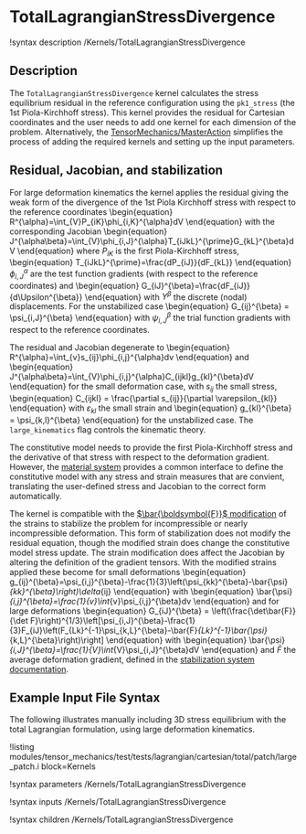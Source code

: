 # TotalLagrangianStressDivergence

!syntax description /Kernels/TotalLagrangianStressDivergence

## Description

The `TotalLagrangianStressDivergence` kernel calculates the stress equilibrium
residual in the reference configuration using the `pk1_stress` (the
1st Piola-Kirchhoff stress).  This kernel provides the residual
for Cartesian coordinates and the user needs to add one kernel
for each dimension of the problem.  Alternatively, the
[TensorMechanics/MasterAction](/Modules/TensorMechanics/Master/index.md)
simplifies the process of adding the required kernels and setting up the
input parameters.

## Residual, Jacobian, and stabilization

For large deformation kinematics the kernel applies the residual giving the weak
form of the divergence of the 1st Piola Kirchhoff stress with respect to the
reference coordinates
\begin{equation}
      R^{\alpha}=\int_{V}P_{iK}\phi_{i,K}^{\alpha}dV
\end{equation}
with the corresponding Jacobian
\begin{equation}
      J^{\alpha\beta}=\int_{V}\phi_{i,J}^{\alpha}T_{iJkL}^{\prime}G_{kL}^{\beta}dV
\end{equation}
where $P_{iK}$ is the first Piola-Kirchhoff stress,
\begin{equation}
      T_{iJkL}^{\prime}=\frac{dP_{iJ}}{dF_{kL}}
\end{equation}
$\phi_{i,J}^{\alpha}$ are the test function gradients (with respect to the reference
coordinates) and
\begin{equation}
      G_{iJ}^{\beta}=\frac{dF_{iJ}}{d\Upsilon^{\beta}}
\end{equation}
with $\Upsilon^\beta$ the discrete (nodal) displacements.
For the unstabilized case
\begin{equation}
     G_{ij}^{\beta} =  \psi_{i,J}^{\beta}
\end{equation}
with $\psi_{i,J}^{\beta}$ the trial function gradients with respect to the reference coordinates.

The residual and Jacobian degenerate to
\begin{equation}
      R^{\alpha}=\int_{v}s_{ij}\phi_{i,j}^{\alpha}dv
\end{equation}
and
\begin{equation}
      J^{\alpha\beta}=\int_{V}\phi_{i,j}^{\alpha}C_{ijkl}g_{kl}^{\beta}dV
\end{equation}
for the small deformation case, with $s_{ij}$ the small stress,
\begin{equation}
      C_{ijkl} = \frac{\partial s_{ij}}{\partial \varepsilon_{kl}}
\end{equation}
with $\varepsilon_{kl}$ the small strain and
\begin{equation}
      g_{kl}^{\beta} = \psi_{k,l}^{\beta}
\end{equation}
for the unstabilized case.
The `large_kinematics` flag controls the kinematic theory.

The constitutive model needs to provide the first Piola-Kirchhoff stress and the derivative of
that stress with respect to the deformation gradient.
However, the [material system](tensor_mechanics/NewMaterialSystem.md)
provides a common interface to define the constitutive model with any stress and strain
measures that are convient, translating the user-defined stress and Jacobian to the correct
form automatically.

The kernel is compatible with the [$\bar{\boldsymbol{F}}$ modification](/tensor_mechanics/Stabilization.md) of the
strains to stabilize the problem for incompressible or nearly incompressible deformation.
This form of stabilization does not modify the residual equation, though the modified strain does change the constitutive
model stress update.
The strain modification does affect the Jacobian by altering the definition of the gradient tensors.  With the
modified strains applied these become for small deformations
\begin{equation}
      g_{ij}^{\beta}=\psi_{i,j}^{\beta}-\frac{1}{3}\left(\psi_{kk}^{\beta}-\bar{\psi}_{kk}^{\beta}\right)\delta_{ij}
\end{equation}
with
\begin{equation}
      \bar{\psi}_{i,j}^{\beta}=\frac{1}{v}\int_{v}\psi_{i,j}^{\beta}dv
\end{equation}
and for large deformations
\begin{equation}
     G_{iJ}^{\beta} = \left(\frac{\det\bar{F}}{\det F}\right)^{1/3}\left[\psi_{i,J}^{\beta}-\frac{1}{3}F_{iJ}\left(F_{Lk}^{-1}\psi_{k,L}^{\beta}-\bar{F}_{Lk}^{-1}\bar{\psi}_{k,L}^{\beta}\right)\right]
\end{equation}
with
\begin{equation}
    \bar{\psi}_{i,J}^{\beta}=\frac{1}{V}\int_{V}\psi_{i,J}^{\beta}dV
\end{equation}
and $\bar{F}$ the average deformation gradient, defined in the [stabilization system documentation](/tensor_mechanics/Stabilization.md).

## Example Input File Syntax

The following illustrates manually including 3D stress equilibrium with the total Lagrangian formulation, using
large deformation kinematics.

!listing modules/tensor_mechanics/test/tests/lagrangian/cartesian/total/patch/large_patch.i
         block=Kernels

!syntax parameters /Kernels/TotalLagrangianStressDivergence

!syntax inputs /Kernels/TotalLagrangianStressDivergence

!syntax children /Kernels/TotalLagrangianStressDivergence
